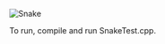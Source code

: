 
![Snake](https://github.com/user-attachments/assets/a7a3d86b-4bcc-40f5-9881-154b4c81f87a)

To run, compile and run SnakeTest.cpp.
